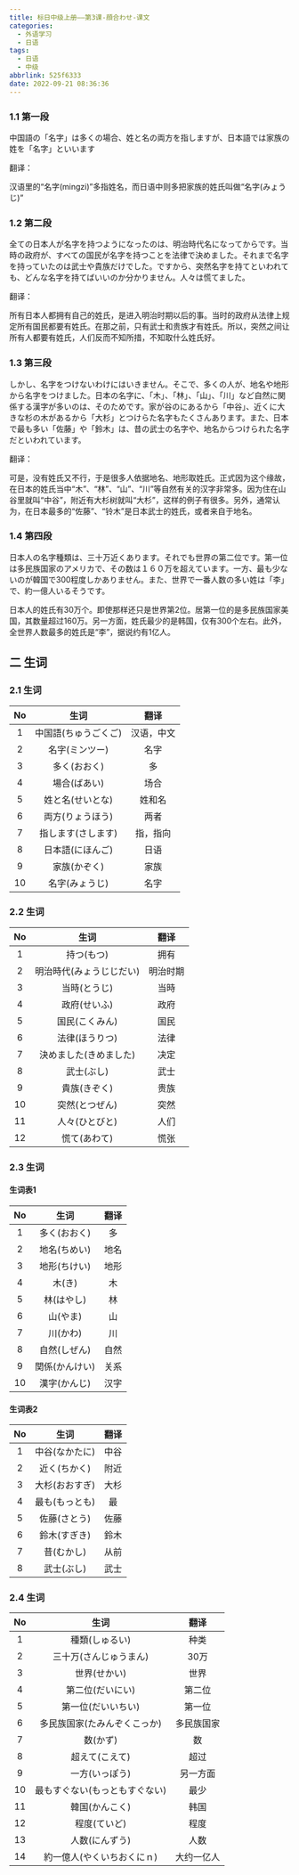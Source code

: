 ```yaml
---
title: 标日中级上册——第3课-顔合わせ-课文
categories:
  - 外语学习
  - 日语
tags:
  - 日语
  - 中级
abbrlink: 525f6333
date: 2022-09-21 08:36:36
---
```

### 1.1 第一段

中国語の「名字」は多くの場合、姓と名の両方を指しますが、日本語では家族の姓を「名字」といいます

翻译：

汉语里的“名字(mingzi)”多指姓名，而日语中则多把家族的姓氏叫做“名字(みょうじ)”

<!--more-->

### 1.2 第二段

全ての日本人が名字を持つようになったのは、明治時代名になってからです。当時の政府が、すべての国民が名字を持つことを法律で決めました。それまで名字を持っていたのは武士や貴族だけでした。ですから、突然名字を持てといわれても、どんな名字を持てばいいのか分かりません。人々は慌てました。

翻译：

所有日本人都拥有自己的姓氏，是进入明治时期以后的事。当时的政府从法律上规定所有国民都要有姓氏。在那之前，只有武士和贵族才有姓氏。所以，突然之间让所有人都要有姓氏，人们反而不知所措，不知取什么姓氏好。

### 1.3 第三段

しかし、名字をつけないわけにはいきません。そこで、多くの人が、地名や地形から名字をつけました。日本の名字に、「木」、「林」、「山」、「川」など自然に関係する漢字が多いのは、そのためです。家が谷のにあるから「中谷」、近くに大きな杉の木があるから「大杉」とつけらた名字もたくさんあります。また、日本で最も多い「佐藤」や「鈴木」は、昔の武士の名字や、地名からつけられた名字だといわれています。

翻译：

可是，没有姓氏又不行，于是很多人依据地名、地形取姓氏。正式因为这个缘故，在日本的姓氏当中“木”、“林”、“山”、“川”等自然有关的汉字非常多。因为住在山谷里就叫“中谷”，附近有大杉树就叫“大杉”，这样的例子有很多。另外，通常认为，在日本最多的“佐藤”、“铃木”是日本武士的姓氏，或者来自于地名。

### 1.4 第四段

日本人の名字種類は、三十万近くあります。それでも世界の第二位です。第一位は多民族国家のアメリカで、その数は１６０万を超えています。一方、最も少ないのが韓国で300程度しかありません。また、世界で一番人数の多い姓は「李」で、約一億人いるそうです。

日本人的姓氏有30万个。即使那样还只是世界第2位。居第一位的是多民族国家美国，其数量超过160万。另一方面，姓氏最少的是韩国，仅有300个左右。此外，全世界人数最多的姓氏是“李”，据说约有1亿人。

## 二 生词

### 2.1 生词

|  No  |         生词         |    翻译    |
| :--: | :------------------: | :--------: |
|  1   | 中国語(ちゅうごくご) | 汉语，中文 |
|  2   |    名字(ミンツー)    |    名字    |
|  3   |     多く(おおく)     |     多     |
|  4   |     場合(ばあい)     |    场合    |
|  5   |   姓と名(せいとな)   |   姓和名   |
|  6   |   両方(りょうほう)   |    两者    |
|  7   |  指します(さします)  |  指，指向  |
|  8   |   日本語(にほんご)   |    日语    |
|  9   |     家族(かぞく)     |    家族    |
|  10  |    名字(みょうじ)    |    名字    |

### 2.2 生词

|  No  |           生词           |   翻译   |
| :--: | :----------------------: | :------: |
|  1   |        持つ(もつ)        |   拥有   |
|  2   | 明治時代(みょうじじだい) | 明治时期 |
|  3   |       当時(とうじ)       |   当時   |
|  4   |       政府(せいふ)       |   政府   |
|  5   |      国民(こくみん)      |   国民   |
|  6   |      法律(ほうりつ)      |   法律   |
|  7   |  決めました(きめました)  |   决定   |
|  8   |        武士(ぶし)        |   武士   |
|  9   |       貴族(きぞく)       |   贵族   |
|  10  |      突然(とつぜん)      |   突然   |
|  11  |      人々(ひとびと)      |   人们   |
|  12  |       慌て(あわて)       |   慌张   |

### 2.3 生词

#### 生词表1

|  No  |      生词      | 翻译 |
| :--: | :------------: | :--: |
|  1   |  多く(おおく)  |  多  |
|  2   |  地名(ちめい)  | 地名 |
|  3   |  地形(ちけい)  | 地形 |
|  4   |     木(き)     |  木  |
|  5   |   林(はやし)   |  林  |
|  6   |    山(やま)    |  山  |
|  7   |    川(かわ)    |  川  |
|  8   |  自然(しぜん)  | 自然 |
|  9   | 関係(かんけい) | 关系 |
|  10  |  漢字(かんじ)  | 汉字 |

#### 生词表2

|  No  |      生词      | 翻译 |
| :--: | :------------: | :--: |
|  1   | 中谷(なかたに) | 中谷 |
|  2   |  近く(ちかく)  | 附近 |
|  3   | 大杉(おおすぎ) | 大杉 |
|  4   | 最も(もっとも) |  最  |
|  5   |  佐藤(さとう)  | 佐藤 |
|  6   |  鈴木(すぎき)  | 鈴木 |
|  7   |   昔(むかし)   | 从前 |
|  8   |   武士(ぶし)   | 武士 |

### 2.4 生词

|  No  |              生词              |    翻译    |
| :--: | :----------------------------: | :--------: |
|  1   |         種類(しゅるい)         |    种类    |
|  2   |     三十万(さんじゅうまん)     |    30万    |
|  3   |          世界(せかい)          |    世界    |
|  4   |        第二位(だいにい)        |   第二位   |
|  5   |       第一位(だいいちい)       |   第一位   |
|  6   |  多民族国家(たみんぞくこっか)  | 多民族国家 |
|  7   |            数(かず)            |     数     |
|  8   |         超えて(こえて)         |    超过    |
|  9   |         一方(いっぽう)         |  另一方面  |
|  10  | 最もすぐない(もっともすぐない) |    最少    |
|  11  |         韓国(かんこく)         |    韩国    |
|  12  |          程度(ていど)          |    程度    |
|  13  |         人数(にんずう)         |    人数    |
|  14  |   約一億人(やくいちおくにｎ)   | 大约一亿人 |

